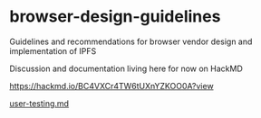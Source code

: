 # browser-design-guidelines
Guidelines and recommendations for browser vendor design and implementation of IPFS

Discussion and documentation living here for now on HackMD

https://hackmd.io/BC4VXCr4TW6tUXnYZKOO0A?view

[user-testing.md]()

